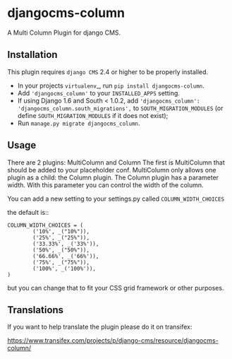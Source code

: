 djangocms-column
================

A Multi Column Plugin for django CMS.


Installation
------------

This plugin requires `django CMS` 2.4 or higher to be properly installed.

* In your projects `virtualenv`_, run ``pip install djangocms-column``.
* Add ``'djangocms_column'`` to your ``INSTALLED_APPS`` setting.
* If using Django 1.6 and South < 1.0.2, add ``'djangocms_column': 'djangocms_column.south_migrations',``
  to ``SOUTH_MIGRATION_MODULES``  (or define ``SOUTH_MIGRATION_MODULES`` if it
  does not exist);
* Run ``manage.py migrate djangocms_column``.


Usage
-----

There are 2 plugins: MultiColumn and Column
The first is MultiColumn that should be added to your placeholder conf.
MultiColumn only allows one plugin as a child: the Column plugin.
The Column plugin has a parameter width. With this parameter you can control the width 
of the column. 

You can add a new setting to your settings.py called `COLUMN_WIDTH_CHOICES`

the default is::

	COLUMN_WIDTH_CHOICES = (
            ('10%', _("10%")),
            ('25%', _("25%")),
            ('33.33%', _('33%')),
            ('50%', _("50%")),
            ('66.66%', _('66%')),
            ('75%', _("75%")),
            ('100%', _('100%')),
	)

but you can change that to fit your CSS grid framework or other purposes.

Translations
------------

If you want to help translate the plugin please do it on transifex:

https://www.transifex.com/projects/p/django-cms/resource/djangocms-column/

